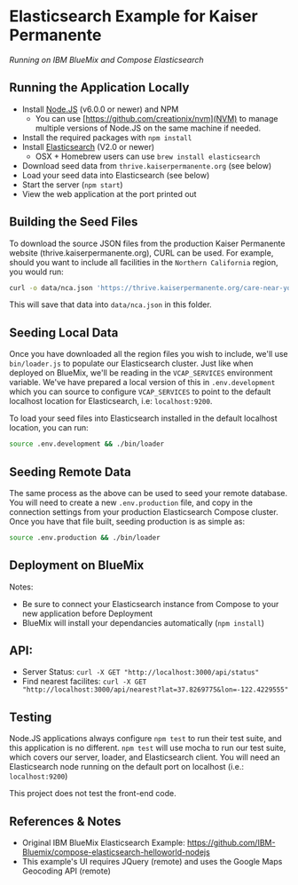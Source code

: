 # Elasticsearch Example for Kaiser Permanente
*Running on IBM BlueMix and Compose Elasticsearch*

## Running the Application Locally

- Install [Node.JS](https://nodejs.org) (v6.0.0 or newer) and NPM
  - You can use [https://github.com/creationix/nvm](NVM) to manage multiple versions of Node.JS on the same machine if needed.
- Install the required packages with `npm install`
- Install [Elasticsearch](https://www.elastic.co/products/elasticsearch) (V2.0 or newer)
  - OSX + Homebrew users can use `brew install elasticsearch`
- Download seed data from `thrive.kaiserpermanente.org` (see below)
- Load your seed data into Elasticsearch (see below)
- Start the server (`npm start`)
- View the web application at the port printed out

## Building the Seed Files

To download the source JSON files from the production Kaiser Permanente website (thrive.kaiserpermanente.org), CURL can be used.  For example, should you want to include all facilities in the `Northern California` region, you would run:

```bash
curl -o data/nca.json 'https://thrive.kaiserpermanente.org/care-near-you/northern-california/wp-admin/admin-ajax.php' --data 'action=LocatorFacility&nonce=3ccea1cefe&region=NCA'
```

This will save that data into `data/nca.json` in this folder.

## Seeding Local Data

Once you have downloaded all the region files you wish to include, we'll use `bin/loader.js` to populate our Elasticsearch cluster.  Just like when deployed on BlueMix, we'll be reading in the `VCAP_SERVICES` environment variable.  We've have prepared a local version of this in `.env.development` which you can source to configure `VCAP_SERVICES` to point to the default localhost location for Elasticsearch, i.e: `localhost:9200`.

To load your seed files into Elasticsearch installed in the default localhost location, you can run:

```bash
source .env.development && ./bin/loader
```

## Seeding Remote Data

The same process as the above can be used to seed your remote database.  You will need to create a new `.env.production` file, and copy in the connection settings from your production Elasticsearch Compose cluster.  Once you have that file built, seeding production is as simple as:

```bash
source .env.production && ./bin/loader
```

## Deployment on BlueMix

Notes:
- Be sure to connect your Elasticsearch instance from Compose to your new application before Deployment
- BlueMix will install your dependancies automatically (`npm install`)

## API:
- Server Status: `curl -X GET "http://localhost:3000/api/status"`
- Find nearest facilites: `curl -X GET "http://localhost:3000/api/nearest?lat=37.8269775&lon=-122.4229555"`

## Testing

Node.JS applications always configure `npm test` to run their test suite, and this application is no different. `npm test` will use mocha to run our test suite, which covers our server, loader, and Elasticsearch client.  You will need an Elasticsearch node running on the default port on localhost (i.e.: `localhost:9200`)

This project does not test the front-end code.

## References & Notes

- Original IBM BlueMix Elasticsearch Example: https://github.com/IBM-Bluemix/compose-elasticsearch-helloworld-nodejs
- This example's UI requires JQuery (remote) and uses the Google Maps Geocoding API (remote)
